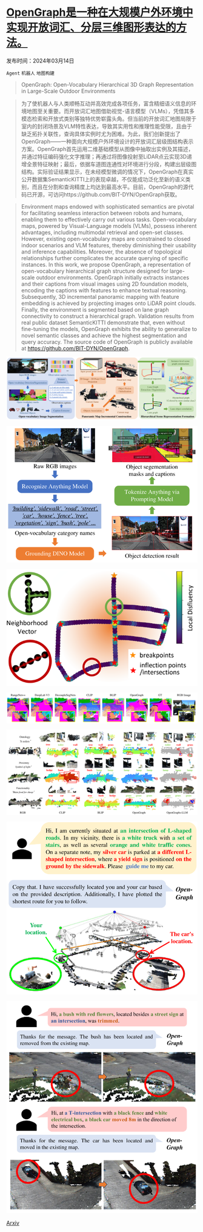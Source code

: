 # [OpenGraph是一种在大规模户外环境中实现开放词汇、分层三维图形表达的方法。](https://arxiv.org/abs/2403.09412)

发布时间：2024年03月14日

`Agent` `机器人` `地图构建`

> OpenGraph: Open-Vocabulary Hierarchical 3D Graph Representation in Large-Scale Outdoor Environments

> 为了使机器人与人类顺畅互动并高效完成各项任务，富含精细语义信息的环境地图至关重要。而开放词汇地图借助视觉-语言模型（VLMs），凭借其多模态检索和开放式类别等独特优势崭露头角。但当前的开放词汇地图局限于室内的封闭场景及VLM特性表达，导致其实用性和推理性能受限，且由于缺乏拓扑关联性，查询具体实例时尤为困难。为此，我们创新提出了OpenGraph——一种面向大规模户外环境设计的开放词汇层级图结构表示方案。OpenGraph首先运用二维基础模型从图像中抽取出实例及其描述，并通过特征编码强化文字推理；再通过将图像投射至LiDAR点云实现3D递增全景特征映射；最后，依据车道图连通性对环境进行分段，构建出层级图结构。实际验证结果显示，在未经模型微调的情况下，OpenGraph在真实公开数据集SemanticKITTI上的表现卓越，不仅能成功泛化至新的语义类别，而且在分割和查询精度上均达到最高水平。目前，OpenGraph的源代码已开源，可访问https://github.com/BIT-DYN/OpenGraph获取。

> Environment maps endowed with sophisticated semantics are pivotal for facilitating seamless interaction between robots and humans, enabling them to effectively carry out various tasks. Open-vocabulary maps, powered by Visual-Language models (VLMs), possess inherent advantages, including multimodal retrieval and open-set classes. However, existing open-vocabulary maps are constrained to closed indoor scenarios and VLM features, thereby diminishing their usability and inference capabilities. Moreover, the absence of topological relationships further complicates the accurate querying of specific instances. In this work, we propose OpenGraph, a representation of open-vocabulary hierarchical graph structure designed for large-scale outdoor environments. OpenGraph initially extracts instances and their captions from visual images using 2D foundation models, encoding the captions with features to enhance textual reasoning. Subsequently, 3D incremental panoramic mapping with feature embedding is achieved by projecting images onto LiDAR point clouds. Finally, the environment is segmented based on lane graph connectivity to construct a hierarchical graph. Validation results from real public dataset SemanticKITTI demonstrate that, even without fine-tuning the models, OpenGraph exhibits the ability to generalize to novel semantic classes and achieve the highest segmentation and query accuracy. The source code of OpenGraph is publicly available at https://github.com/BIT-DYN/OpenGraph.

![OpenGraph是一种在大规模户外环境中实现开放词汇、分层三维图形表达的方法。](../../../paper_images/2403.09412/x1.png)

![OpenGraph是一种在大规模户外环境中实现开放词汇、分层三维图形表达的方法。](../../../paper_images/2403.09412/x2.png)

![OpenGraph是一种在大规模户外环境中实现开放词汇、分层三维图形表达的方法。](../../../paper_images/2403.09412/x3.png)

![OpenGraph是一种在大规模户外环境中实现开放词汇、分层三维图形表达的方法。](../../../paper_images/2403.09412/x4.png)

![OpenGraph是一种在大规模户外环境中实现开放词汇、分层三维图形表达的方法。](../../../paper_images/2403.09412/x5.png)

![OpenGraph是一种在大规模户外环境中实现开放词汇、分层三维图形表达的方法。](../../../paper_images/2403.09412/x6.png)

![OpenGraph是一种在大规模户外环境中实现开放词汇、分层三维图形表达的方法。](../../../paper_images/2403.09412/x7.png)

[Arxiv](https://arxiv.org/abs/2403.09412)
